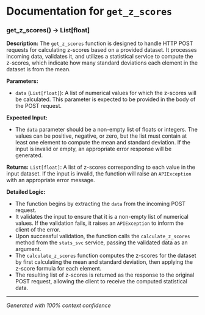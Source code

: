# Documentation for `get_z_scores`

### get_z_scores() -> List[float]

**Description:**
The `get_z_scores` function is designed to handle HTTP POST requests for calculating z-scores based on a provided dataset. It processes incoming data, validates it, and utilizes a statistical service to compute the z-scores, which indicate how many standard deviations each element in the dataset is from the mean.

**Parameters:**
- `data` (`List[float]`): A list of numerical values for which the z-scores will be calculated. This parameter is expected to be provided in the body of the POST request.

**Expected Input:**
- The `data` parameter should be a non-empty list of floats or integers. The values can be positive, negative, or zero, but the list must contain at least one element to compute the mean and standard deviation. If the input is invalid or empty, an appropriate error response will be generated.

**Returns:**
`List[float]`: A list of z-scores corresponding to each value in the input dataset. If the input is invalid, the function will raise an `APIException` with an appropriate error message.

**Detailed Logic:**
- The function begins by extracting the `data` from the incoming POST request.
- It validates the input to ensure that it is a non-empty list of numerical values. If the validation fails, it raises an `APIException` to inform the client of the error.
- Upon successful validation, the function calls the `calculate_z_scores` method from the `stats_svc` service, passing the validated data as an argument.
- The `calculate_z_scores` function computes the z-scores for the dataset by first calculating the mean and standard deviation, then applying the z-score formula for each element.
- The resulting list of z-scores is returned as the response to the original POST request, allowing the client to receive the computed statistical data.

---
*Generated with 100% context confidence*
